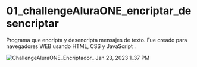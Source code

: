 # 01_challengeAluraONE_encriptar_desencriptar
Programa que encripta y desencripta mensajes de texto. 
Fue creado para navegadores WEB usando HTML, CSS y JavaScript .

![ChallengeAluraONE_Encriptador_ Jan 23, 2023 1_37 PM](https://user-images.githubusercontent.com/109320810/214127267-3c9437aa-41df-41ea-944a-88e5c1a6d858.gif)

